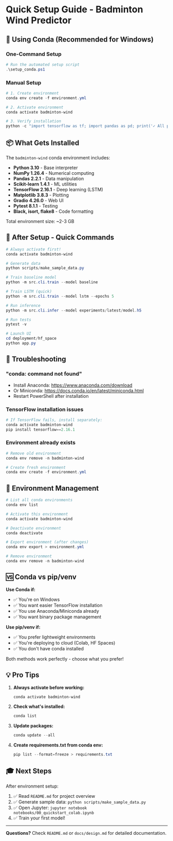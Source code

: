 # Quick Setup Guide - Badminton Wind Predictor

## 🚀 Using Conda (Recommended for Windows)

### One-Command Setup
```powershell
# Run the automated setup script
.\setup_conda.ps1
```

### Manual Setup
```powershell
# 1. Create environment
conda env create -f environment.yml

# 2. Activate environment
conda activate badminton-wind

# 3. Verify installation
python -c "import tensorflow as tf; import pandas as pd; print('✓ All packages installed')"
```

## 📦 What Gets Installed

The `badminton-wind` conda environment includes:

- **Python 3.10** - Base interpreter
- **NumPy 1.26.4** - Numerical computing
- **Pandas 2.2.1** - Data manipulation
- **Scikit-learn 1.4.1** - ML utilities
- **TensorFlow 2.16.1** - Deep learning (LSTM)
- **Matplotlib 3.8.3** - Plotting
- **Gradio 4.26.0** - Web UI
- **Pytest 8.1.1** - Testing
- **Black, isort, flake8** - Code formatting

Total environment size: ~2-3 GB

## 🎯 After Setup - Quick Commands

```powershell
# Always activate first!
conda activate badminton-wind

# Generate data
python scripts/make_sample_data.py

# Train baseline model
python -m src.cli.train --model baseline

# Train LSTM (quick)
python -m src.cli.train --model lstm --epochs 5

# Run inference
python -m src.cli.infer --model experiments/latest/model.h5

# Run tests
pytest -v

# Launch UI
cd deployment/hf_space
python app.py
```

## 🔧 Troubleshooting

### "conda: command not found"
- Install Anaconda: https://www.anaconda.com/download
- Or Miniconda: https://docs.conda.io/en/latest/miniconda.html
- Restart PowerShell after installation

### TensorFlow installation issues
```powershell
# If TensorFlow fails, install separately:
conda activate badminton-wind
pip install tensorflow==2.16.1
```

### Environment already exists
```powershell
# Remove old environment
conda env remove -n badminton-wind

# Create fresh environment
conda env create -f environment.yml
```

## 📝 Environment Management

```powershell
# List all conda environments
conda env list

# Activate this environment
conda activate badminton-wind

# Deactivate environment
conda deactivate

# Export environment (after changes)
conda env export > environment.yml

# Remove environment
conda env remove -n badminton-wind
```

## 🆚 Conda vs pip/venv

**Use Conda if:**
- ✅ You're on Windows
- ✅ You want easier TensorFlow installation
- ✅ You use Anaconda/Miniconda already
- ✅ You want binary package management

**Use pip/venv if:**
- ✅ You prefer lightweight environments
- ✅ You're deploying to cloud (Colab, HF Spaces)
- ✅ You don't have conda installed

Both methods work perfectly - choose what you prefer!

## 💡 Pro Tips

1. **Always activate before working:**
   ```powershell
   conda activate badminton-wind
   ```

2. **Check what's installed:**
   ```powershell
   conda list
   ```

3. **Update packages:**
   ```powershell
   conda update --all
   ```

4. **Create requirements.txt from conda env:**
   ```powershell
   pip list --format=freeze > requirements.txt
   ```

## 🎓 Next Steps

After environment setup:

1. ✅ Read `README.md` for project overview
2. ✅ Generate sample data: `python scripts/make_sample_data.py`
3. ✅ Open Jupyter: `jupyter notebook notebooks/00_quickstart_colab.ipynb`
4. ✅ Train your first model!

---

**Questions?** Check `README.md` or `docs/design.md` for detailed documentation.
